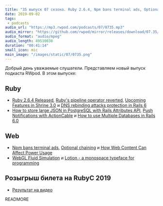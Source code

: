 ```yaml
---
title: "35 выпуск 07 сезона. Ruby 2.6.4, Npm bans terminal ads, Optional chaining, WebGL Fluid Simulation, Lotion и прочее"
date: 2019-09-02
tags:
 - podcasts
audio_url: "https://mp3.rwpod.com/podcasts/07/0735.mp3"
audio_mirror: "https://github.com/rwpod/mirror/releases/download/07.35/0735.mp3"
audio_format: "audio/mpeg"
audio_length: 49510838
duration: "00:41:14"
small_icon: mic
main_image: "/images/static/07/0735.png"
---
```


Добрый день уважаемые слушатели. Представляем новый выпуск подкаста RWpod. В этом выпуске:

## Ruby

 - [Ruby 2.6.4 Released](https://www.ruby-lang.org/en/news/2019/08/28/ruby-2-6-4-released/), [Ruby's pipeline operator reverted](https://github.com/ruby/ruby/commit/2ed68d0ff9a932efbc4393c869534040dec8f647), [Upcoming Features in Shrine 3.0](https://twin.github.io/upcoming-features-in-shrine-3-0/) и [DNS rebinding attacks protection in Rails 6](https://prathamesh.tech/2019/09/02/dns-rebinding-attacks-protection-in-rails-6/)
 - [How to store large JSON in PostgreSQL with Rails Attributes API](https://jetrockets.pro/blog/how-to-store-large-json-in-postgresql-with-rails-attributes-api), [Push Notifications with ActionCable](https://www.driftingruby.com/episodes/push-notifications-with-actioncable) и [How to use Multiple Databases in Rails 6.0](https://gorails.com/episodes/rails-6-multiple-databases)

## Web

 - [Npm bans terminal ads](https://www.zdnet.com/article/npm-bans-terminal-ads/), [Optional chaining](https://v8.dev/features/optional-chaining) и [How Web Content Can Affect Power Usage](https://webkit.org/blog/8970/how-web-content-can-affect-power-usage/)
 - [WebGL Fluid Simulation](https://paveldogreat.github.io/WebGL-Fluid-Simulation/) и [Lotion - a monospace typeface for programming](https://font.nina.coffee/)

## Розыгрыш билета на RubyC 2019

  - [Результат на видео](https://take.ms/ZZXCq)

READMORE
